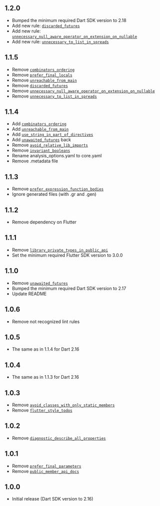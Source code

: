## 1.2.0

* Bumped the minimum required Dart SDK version to 2.18
* Add new rule: [`discarded_futures`](https://dart-lang.github.io/linter/lints/discarded_futures.html)
* Add new rule: [`unnecessary_null_aware_operator_on_extension_on_nullable`](https://dart-lang.github.io/linter/lints/unnecessary_null_aware_operator_on_extension_on_nullable.html)
* Add new rule: [`unnecessary_to_list_in_spreads`](https://dart-lang.github.io/linter/lints/unnecessary_to_list_in_spreads.html)

## 1.1.5

* Remove [`combinators_ordering`](https://dart-lang.github.io/linter/lints/combinators_ordering.html)
* Remove [`prefer_final_locals`](https://dart-lang.github.io/linter/lints/prefer_final_locals.html)
* Remove [`unreachable_from_main`](https://dart-lang.github.io/linter/lints/unreachable_from_main.html)
* Remove [`discarded_futures`](https://dart-lang.github.io/linter/lints/discarded_futures.html)
* Remove [`unnecessary_null_aware_operator_on_extension_on_nullable`](https://dart-lang.github.io/linter/lints/unnecessary_null_aware_operator_on_extension_on_nullable.html)
* Remove [`unnecessary_to_list_in_spreads`](https://dart-lang.github.io/linter/lints/unnecessary_to_list_in_spreads.html)

## 1.1.4

* Add [`combinators_ordering`](https://dart-lang.github.io/linter/lints/combinators_ordering.html)
* Add [`unreachable_from_main`](https://dart-lang.github.io/linter/lints/unreachable_from_main.html)
* Add [`use_string_in_part_of_directives`](https://dart-lang.github.io/linter/lints/use_string_in_part_of_directives.html)
* Add [`unawaited_futures`](https://dart-lang.github.io/linter/lints/unawaited_futures.html) back
* Remove [`avoid_relative_lib_imports`](https://dart-lang.github.io/linter/lints/avoid_relative_lib_imports.html)
* Remove [`invariant_booleans`](https://dart-lang.github.io/linter/lints/invariant_booleans.html)
* Rename analysis_options.yaml to core.yaml
* Remove .metadata file

## 1.1.3

* Remove [`prefer_expression_function_bodies`](https://dart-lang.github.io/linter/lints/prefer_expression_function_bodies.html)
* Ignore generated files (with .gr and .gen)

## 1.1.2

* Remove dependency on Flutter

## 1.1.1

* Remove [`library_private_types_in_public_api`](https://dart-lang.github.io/linter/lints/library_private_types_in_public_api.html)
* Set the minimum required Flutter SDK version to 3.0.0

## 1.1.0

* Remove [`unawaited_futures`](https://dart-lang.github.io/linter/lints/unawaited_futures.html)
* Bumped the minimum required Dart SDK version to 2.17
* Update README

## 1.0.6

* Remove not recognized lint rules

## 1.0.5

* The same as in 1.1.4 for Dart 2.16

## 1.0.4

* The same as in 1.1.3 for Dart 2.16

## 1.0.3

* Remove [`avoid_classes_with_only_static_members`](https://dart-lang.github.io/linter/lints/avoid_classes_with_only_static_members.html)
* Remove [`flutter_style_todos`](https://dart-lang.github.io/linter/lints/flutter_style_todos.html)

## 1.0.2

* Remove [`diagnostic_describe_all_properties`](https://dart-lang.github.io/linter/lints/diagnostic_describe_all_properties.html)

## 1.0.1

* Remove [`prefer_final_parameters`](https://dart-lang.github.io/linter/lints/prefer_final_parameters.html)
* Remove [`public_member_api_docs`](https://dart-lang.github.io/linter/lints/public_member_api_docs.html)

## 1.0.0

* Initial release (Dart SDK version to 2.16)
